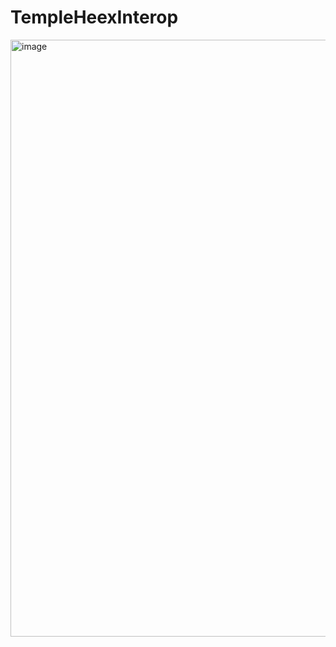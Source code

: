 # TempleHeexInterop

<img width="955" alt="image" src="https://user-images.githubusercontent.com/5523984/192696773-11c19173-e238-4391-b0af-e65979214815.png">
